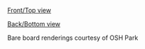 [Front/Top view](https://644db4de3505c40a0444-327723bce298e3ff5813fb42baeefbaa.ssl.cf1.rackcdn.com/fa8129658c5086a315135ce501ad5e56.png)

[Back/Bottom view](https://644db4de3505c40a0444-327723bce298e3ff5813fb42baeefbaa.ssl.cf1.rackcdn.com/65cb254ec782587ec4b36caed359ef02.png)

Bare board renderings courtesy of OSH Park
